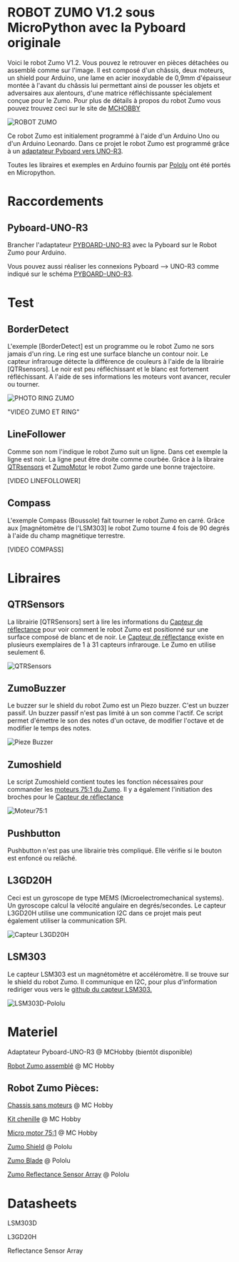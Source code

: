 # ROBOT ZUMO V1.2 sous MicroPython avec la Pyboard originale

Voici le robot Zumo V1.2. Vous pouvez le retrouver en pièces détachées ou assemblé comme sur l'image.
Il est composé d'un châssis, deux moteurs, un shield pour Arduino, une lame en acier inoxydable de 0,9mm d'épaisseur montée à l'avant du châssis lui permettant ainsi de pousser les objets et adversaires aux alentours, d'une matrice réfléchissante spécialement conçue pour le Zumo.
Pour plus de détails à propos du robot Zumo vous pouvez trouvez ceci sur le site de [MCHOBBY](https://shop.mchobby.be/fr/prototypage-robotique-roue/448-robot-zumo-pour-arduino-assemble-moteurs-3232100004481-pololu.html)

![ROBOT ZUMO](docs/_static/robotzumo.jpg)


Ce robot Zumo est initialement programmé à l'aide d'un Arduino Uno ou d'un Arduino Leonardo.
Dans ce projet le robot Zumo est programmé grâce à un [adaptateur Pyboard vers UNO-R3](https://github.com/mchobby/pyboard-driver/tree/master/UNO-R3).

Toutes les libraires et exemples en Arduino fournis par [Pololu](https://www.pololu.com/) ont été portés en Micropython.


# Raccordements

## Pyboard-UNO-R3

Brancher l'adaptateur [PYBOARD-UNO-R3](https://github.com/mchobby/pyboard-driver/tree/master/UNO-R3) avec la Pyboard sur le Robot Zumo pour Arduino.

Vous pouvez aussi réaliser les connexions Pyboard --> UNO-R3 comme indiqué sur le schéma [PYBOARD-UNO-R3](https://github.com/mchobby/pyboard-driver/tree/master/UNO-R3).

# Test

## BorderDetect

L'exemple [BorderDetect] est un programme ou le robot Zumo ne sors jamais d'un ring. Le ring est une surface blanche un contour noir. Le capteur infrarouge détecte la différence de couleurs à l'aide de la librairie [QTRsensors]. Le noir est peu réfléchissant et le blanc est fortement réfléchissant. A l'aide de ses informations les moteurs vont avancer, reculer ou tourner.

![PHOTO RING ZUMO](docs/_static/zumo_robot_ring.jpg)

"VIDEO ZUMO ET RING"

## LineFollower

Comme son nom l'indique le robot Zumo suit un ligne. Dans cet exemple la ligne est noir. La ligne peut être droite comme courbée.
Grâce à la libraire [QTRsensors](https://github.com/mchobby/pyboard-driver/tree/master/Zumo-Robot/lib/qtrsensors.py) et [ZumoMotor](https://github.com/mchobby/pyboard-driver/tree/master/Zumo-Robot/lib/zumoshield.py) le robot Zumo garde une bonne trajectoire.

[VIDEO LINEFOLLOWER]

## Compass

L'exemple Compass (Boussole) fait tourner le robot Zumo en carré. Grâce aux [magnétomètre de l'LSM303] le robot Zumo tourne 4 fois de 90 degrés à l'aide du champ magnétique terrestre.

[VIDEO COMPASS]

# Libraires

## QTRSensors

La librairie [QTRSensors] sert à lire les informations du [Capteur de réflectance](https://www.pololu.com/product/1419/) pour voir comment le robot Zumo est positionné sur une surface composé de blanc et de noir.
Le [Capteur de réflectance](https://www.pololu.com/product/1419/) existe en plusieurs exemplaires de 1 à 31 capteurs infrarouge. Le Zumo en utilise seulement 6.

![QTRSensors ](docs/_static/QTRSensors.jpg)

## ZumoBuzzer

Le buzzer sur le shield du robot Zumo est un Piezo buzzer. C'est un buzzer passif. Un buzzer passif n'est pas limité à un son comme l'actif. Ce script permet d'émettre le son des notes d'un octave, de modifier l'octave et de modifier le temps des notes.

![Pieze Buzzer](docs/_static/buzzer.jpg)

## Zumoshield

Le script Zumoshield contient toutes les fonction nécessaires pour commander les [moteurs 75:1 du Zumo](https://shop.mchobby.be/fr/moteurs-continu/431-micro-moteur-751-hp-axe-3mm-d-engrenage-metal-3232100004313-pololu.html?search_query=moteurs&results=168). Il y a également l'initiation des broches pour le [Capteur de réflectance](https://www.pololu.com/product/1419/)

![Moteur75:1](docs/_static/moteur75-1.jpg)
## Pushbutton

Pushbutton n'est pas une librairie très compliqué. Elle vérifie si le bouton est enfoncé ou relâché.

## L3GD20H
Ceci est un gyroscope de type MEMS (Microelectromechanical systems). Un gyroscope calcul la vélocité angulaire en degrés/secondes. Le capteur L3GD20H utilise une communication I2C dans ce projet mais peut également utiliser la communication SPI.

![Capteur L3GD20H](docs/_static/L3GD20H.jpg)


## LSM303
Le capteur LSM303 est un magnétomètre et accéléromètre. Il se trouve sur le shield du robot Zumo. Il communique en I2C, pour plus d'information rediriger vous vers le [github du capteur LSM303.](https://github.com/mchobby/esp8266-upy/tree/master/lsm303)

![LSM303D-Pololu](docs/_static/LSM303D-pololu.jpg)

# Materiel
Adaptateur Pyboard-UNO-R3 @ MCHobby (bientôt disponible)

[Robot Zumo assemblé](https://shop.mchobby.be/fr/prototypage-robotique-roue/448-robot-zumo-pour-arduino-assemble-moteurs-3232100004481-pololu.html?search_query=zumo&results=5) @ MC Hobby

## Robot Zumo Pièces:          

[Chassis sans moteurs](https://shop.mchobby.be/fr/prototypage-robotique-roue/447-zumo-kit-chassis-sans-moteur-3232100004474-pololu.html?search_query=zumo&results=5) @ MC Hobby

[Kit chenille](https://shop.mchobby.be/fr/prototypage-robotique-roue/435-kit-chenille-85mm-entre-axe-3232100004351-pololu.html?search_query=zumo&results=5) @ MC Hobby

[Micro motor 75:1](https://shop.mchobby.be/fr/moteurs-continu/431-micro-moteur-751-hp-axe-3mm-d-engrenage-metal-3232100004313-pololu.html?search_query=75%3A1&results=6)  @ MC Hobby

[Zumo Shield](https://www.pololu.com/product/2508) @ Pololu

[Zumo Blade](https://www.pololu.com/product/1410) @ Pololu

[Zumo Reflectance Sensor Array](https://www.pololu.com/product/1419/) @ Pololu

# Datasheets

LSM303D

L3GD20H

Reflectance Sensor Array
